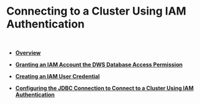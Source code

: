# Connecting to a Cluster Using IAM Authentication<a name="dws_01_0133"></a>

  

-   **[Overview](overview.md)**  

-   **[Granting an IAM Account the DWS Database Access Permission](granting-an-iam-account-the-dws-database-access-permission.md)**  

-   **[Creating an IAM User Credential](creating-an-iam-user-credential.md)**  

-   **[Configuring the JDBC Connection to Connect to a Cluster Using IAM Authentication](configuring-the-jdbc-connection-to-connect-to-a-cluster-using-iam-authentication.md)**  


